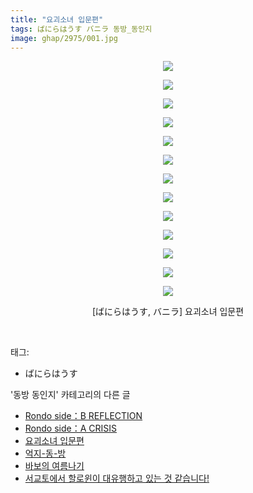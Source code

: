 ```yaml
---
title: "요괴소녀 입문편"
tags: ばにらはうす バニラ 동방_동인지
image: ghap/2975/001.jpg
---
```

<div class="article">
<p style="text-align: center; clear: none; float: none;"><img src="{{ site.nasurl }}/ghap/2975/001.jpg"/></p>
<p style="text-align: center; clear: none; float: none;"><img src="{{ site.nasurl }}/ghap/2975/002.jpg"/></p>
<p style="text-align: center; clear: none; float: none;"><img src="{{ site.nasurl }}/ghap/2975/003.jpg"/></p>
<p style="text-align: center; clear: none; float: none;"><img src="{{ site.nasurl }}/ghap/2975/004.jpg"/></p>
<p style="text-align: center; clear: none; float: none;"><img src="{{ site.nasurl }}/ghap/2975/005.jpg"/></p>
<p style="text-align: center; clear: none; float: none;"><img src="{{ site.nasurl }}/ghap/2975/006.jpg"/></p>
<p style="text-align: center; clear: none; float: none;"><img src="{{ site.nasurl }}/ghap/2975/007.jpg"/></p>
<p style="text-align: center; clear: none; float: none;"><img src="{{ site.nasurl }}/ghap/2975/008.jpg"/></p>
<p style="text-align: center; clear: none; float: none;"><img src="{{ site.nasurl }}/ghap/2975/009.jpg"/></p>
<p style="text-align: center; clear: none; float: none;"><img src="{{ site.nasurl }}/ghap/2975/010.jpg"/></p>
<p style="text-align: center; clear: none; float: none;"><img src="{{ site.nasurl }}/ghap/2975/011.jpg"/></p>
<p style="text-align: center; clear: none; float: none;"><img src="{{ site.nasurl }}/ghap/2975/012.jpg"/></p>
<p style="text-align: center; clear: none; float: none;"><img src="{{ site.nasurl }}/ghap/2975/013.jpg"/></p>
<p style="text-align: center; clear: none; float: none;">[ばにらはうす, バニラ] 요괴소녀 입문편</p>
<p><br/></p>
</div><div class="tagTrail">
<p>태그: </p>
<ul>
<li>ばにらはうす</li>
</ul>
</div><div class="another">
<p>'동방 동인지' 카테고리의 다른 글</p>
<ul>
<li><a href="/2016-12-21-ghap_2977">Rondo side：B REFLECTION</a></li>
<li><a href="/2016-12-21-ghap_2976">Rondo side：A CRISIS</a></li>
<li><a href="/2016-12-21-ghap_2975">요괴소녀 입문편</a></li>
<li><a href="/2016-12-21-ghap_2974">억지-동-방</a></li>
<li><a href="/2016-12-21-ghap_2972">바보의 여름나기</a></li>
<li><a href="/2016-12-21-ghap_2971">서교토에서 할로윈이 대유행하고 있는 것 같습니다!</a></li>
</ul>
</div><div class="cb_module cb_fluid">
<div class="cb_wrt cb_profile">
</div><!-- commentList close -->
</div>